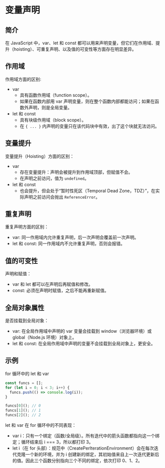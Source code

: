 # 变量声明

## 简介

在 JavaScript 中，var、let 和 const 都可以用来声明变量，但它们在作用域、提升（hoisting）、可重复声明、以及值的可变性等方面存在明显差异。

## 作用域

作用域方面的区别:

* var
  * 具有函数作用域（function scope）。
  * 如果在函数内部用 var 声明变量，则在整个函数内部都能访问；如果在函数外声明，则是全局变量。
* let 和 const
  * 具有块级作用域（block scope）。
  * 在 `{ ... }` 内声明的变量只在该代码块中有效，出了这个块就无法访问。

## 变量提升

变量提升（Hoisting）方面的区别：

* var
  * 存在变量提升：声明会被提升到作用域顶部，但赋值不会。
  * 在声明之前访问，值为 `undefined`。
* let 和 const
  * 也会提升，但会处于“暂时性死区（Temporal Dead Zone，TDZ）”，在实际声明之前访问会抛出 `ReferenceError`。

## 重复声明

重复声明方面的区别：

* var: 同一作用域内允许重复声明，后一次声明会覆盖前一次声明。
* let 和 const: 同一作用域内不允许重复声明，否则会报错。

## 值的可变性

声明和赋值：

* var 和 let 都可以在声明后再赋值和修改。
* const: 必须在声明时赋值，之后不能再重新赋值。

## 全局对象属性

是否挂载到全局对象：

* var: 在全局作用域中声明的 var 变量会挂载到 window（浏览器环境）或 global（Node.js 环境）对象上。
* let 和 const: 在全局作用域中声明的变量不会挂载到全局对象上，更安全。

## 示例

for 循环中的 let 和 var

```js
const funcs = [];
for (let i = 0; i < 3; i++) {
  funcs.push(() => console.log(i));
}

funcs[0](); // 0
funcs[1](); // 1
funcs[2](); // 2
```

let 和 var 在 for 循环中的不同表现：

* var i：只有一个绑定（函数/全局级）。所有迭代中的箭头函数都指向这一个绑定；循环结束后 i === 3，所以都打印 3。
* let i（在 for 头部）：规范中（CreatePerIterationEnvironment）会在每次迭代克隆一个新的环境，并为 i 创建新的绑定，其初始值来自上一次迭代更新后的值。因此三个函数分别指向三个不同的绑定，依次打印 0、1、2。
